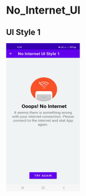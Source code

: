 # No_Internet_UI

## UI Style 1
<img src="/image/ss1.jpg" alt="LogIn" width="200" height="400" color="green">
